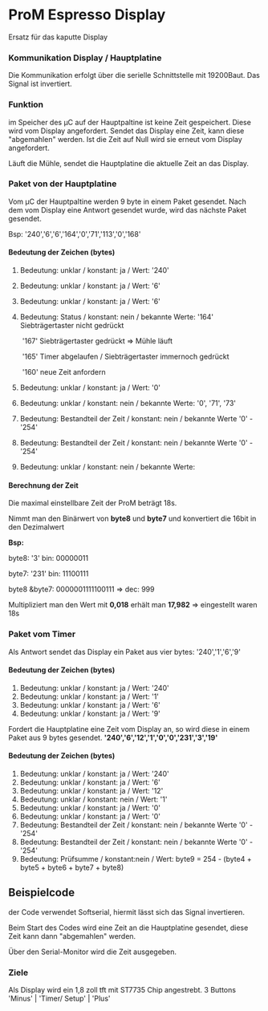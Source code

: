 # ProM Espresso Display
Ersatz für das kaputte Display


### Kommunikation Display / Hauptplatine
Die Kommunikation erfolgt über die serielle Schnittstelle mit 19200Baut.
Das Signal ist invertiert.

### Funktion 
im Speicher des µC auf der Hauptpaltine ist keine Zeit gespeichert. Diese wird vom Display angefordert. Sendet das Display eine Zeit, kann diese "abgemahlen" werden. Ist die Zeit auf Null wird sie erneut vom Display angefordert.

Läuft die Mühle, sendet die Hauptplatine die aktuelle Zeit an das Display.



### Paket von der Hauptplatine
Vom µC der Hauptpaltine werden 9 byte in einem Paket gesendet.
Nach dem vom Display eine Antwort gesendet wurde, wird das nächste Paket gesendet.

Bsp:
'240','6','6','164','0','71','113','0','168'

#### Bedeutung der Zeichen (bytes)

1. Bedeutung: unklar / konstant: ja / Wert: '240'

2. Bedeutung: unklar / konstant: ja / Wert: '6'

3. Bedeutung: unklar / konstant: ja / Wert: '6'

4. Bedeutung: Status / konstant: nein / bekannte Werte:
   	'164' Siebträgertaster nicht gedrückt

   ​	'167' Siebträgertaster gedrückt => Mühle läuft

   ​	'165' Timer abgelaufen / Siebträgertaster immernoch gedrückt

   ​	'160' neue Zeit anfordern

5. Bedeutung: unklar / konstant: ja / Wert: '0'

6. Bedeutung: unklar / konstant: nein / bekannte Werte: '0', '71', '73'

7.  Bedeutung: Bestandteil der Zeit / konstant: nein / bekannte Werte '0' - '254' 

8. Bedeutung: Bestandteil der Zeit / konstant: nein / bekannte Werte '0' - '254' 

9. Bedeutung: unklar / konstant: nein / bekannte Werte: 


#### Berechnung der Zeit
Die maximal einstellbare Zeit der ProM beträgt 18s.

Nimmt man den Binärwert von **byte8** und **byte7** und konvertiert die 16bit in den Dezimalwert 

**Bsp:**

byte8: '3'	bin: 00000011

byte7: '231' bin: 11100111

byte8 &byte7: 0000001111100111 => dec: 999

Multipliziert man den Wert mit **0,018** erhält man **17,982** => eingestellt waren 18s


### Paket vom Timer

Als Antwort sendet das Display ein Paket aus vier bytes:
'240','1','6','9'

#### Bedeutung der Zeichen (bytes)
1. Bedeutung: unklar / konstant: ja / Wert: '240'
2. Bedeutung: unklar / konstant: ja / Wert: '1'
3. Bedeutung: unklar / konstant: ja / Wert: '6'
4. Bedeutung: unklar / konstant: ja / Wert: '9'

Fordert die Hauptplatine eine Zeit vom Display an, so wird diese in einem Paket aus 9 bytes gesendet. 
**'240','6','12','1','0','0','231','3','19'**

#### Bedeutung der Zeichen (bytes)
1. Bedeutung: unklar / konstant: ja / Wert: '240'
2. Bedeutung: unklar / konstant: ja / Wert: '6'
3. Bedeutung: unklar / konstant: ja / Wert: '12'
4. Bedeutung: unklar / konstant: nein / Wert: '1'
5. Bedeutung: unklar / konstant: ja / Wert: '0'
6. Bedeutung: unklar / konstant: ja / Wert: '0'
7. Bedeutung: Bestandteil der Zeit / konstant: nein / bekannte Werte '0' - '254' 
8. Bedeutung: Bestandteil der Zeit / konstant: nein / bekannte Werte '0' - '254' 
9. Bedeutung: Prüfsumme / konstant:nein / Wert: byte9 = 254 - (byte4 + byte5 + byte6 + byte7 + byte8)


## Beispielcode
der Code verwendet Softserial, hiermit lässt sich das Signal invertieren.

Beim Start des Codes wird eine Zeit an die Hauptplatine gesendet, diese Zeit kann dann "abgemahlen" werden.

Über den Serial-Monitor wird die Zeit ausgegeben.

### Ziele
Als Display wird ein 1,8 zoll tft mit ST7735 Chip angestrebt.
3 Buttons 'Minus' | 'Timer/ Setup' | 'Plus'
<!-- Is Timer/Setup for changing between single and double, or planned to have more functionality? -->
